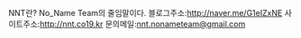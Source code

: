NNT란? No_Name Team의 줄임말이다.
 블로그주소:http://naver.me/G1eIZxNE
 사이트주소:http://nnt.co19.kr
 문의메일:nnt.nonameteam@gmail.com
